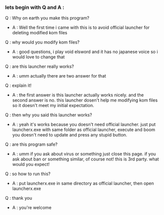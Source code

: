 ### lets begin with Q and A :

Q : Why on earth you make this program?
- A : Well the first time i came with this is to avoid official launcher for deleting modified kom files

Q : why would you modify kom files?
- A : good questions, i play void elsword and it has no japanese voice so i would love to change that

Q : are this launcher really works?
- A : umm actually there are two answer for that

Q : explain it!
- A : the first answer is this launcher actually works nicely. and the second answer is no. this launcher dosen't help me modifying kom files so it doesn't meet my initial expectation.

Q : then why you said this launcher works?
- A : yeah it's works because you doesn't need official launcher. just put launcherx.exe with same folder as official launcher, execute and boom you doesn't need to update and press any stupid button.

Q : are this program safe?
- A : umm if you ask about virus or something just close this page. if you ask about ban or something similar, of course not! this is 3rd party. what would you expect!

Q : so how to run this?
- A : put launcherx.exe in same directory as official launcher, then open launcherx.exe

Q : thank you
- A : you're welcome
